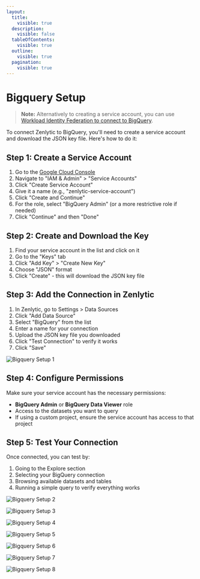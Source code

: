 ```yaml
---
layout:
  title:
    visible: true
  description:
    visible: false
  tableOfContents:
    visible: true
  outline:
    visible: true
  pagination:
    visible: true
---
```


# Bigquery Setup

> **Note:** Alternatively to creating a service account, you can use [Workload Identity Federation to connect to BigQuery](../authentication-and-security/google_workload_identity_federation.md).

To connect Zenlytic to BigQuery, you'll need to create a service account and download the JSON key file. Here's how to do it:

## Step 1: Create a Service Account

1. Go to the [Google Cloud Console](https://console.cloud.google.com/)
2. Navigate to "IAM & Admin" > "Service Accounts"
3. Click "Create Service Account"
4. Give it a name (e.g., "zenlytic-service-account")
5. Click "Create and Continue"
6. For the role, select "BigQuery Admin" (or a more restrictive role if needed)
7. Click "Continue" and then "Done"

## Step 2: Create and Download the Key

1. Find your service account in the list and click on it
2. Go to the "Keys" tab
3. Click "Add Key" > "Create New Key"
4. Choose "JSON" format
5. Click "Create" - this will download the JSON key file

## Step 3: Add the Connection in Zenlytic

1. In Zenlytic, go to Settings > Data Sources
2. Click "Add Data Source"
3. Select "BigQuery" from the list
4. Enter a name for your connection
5. Upload the JSON key file you downloaded
6. Click "Test Connection" to verify it works
7. Click "Save"

![Bigquery Setup 1](../assets/7_data_sources/bigquery-setup-1.png)

## Step 4: Configure Permissions

Make sure your service account has the necessary permissions:

* **BigQuery Admin** or **BigQuery Data Viewer** role
* Access to the datasets you want to query
* If using a custom project, ensure the service account has access to that project

## Step 5: Test Your Connection

Once connected, you can test by:

1. Going to the Explore section
2. Selecting your BigQuery connection
3. Browsing available datasets and tables
4. Running a simple query to verify everything works

![Bigquery Setup 2](../assets/7_data_sources/bigquery-setup-2.png)

![Bigquery Setup 3](../assets/7_data_sources/bigquery-setup-3.png)

![Bigquery Setup 4](../assets/7_data_sources/bigquery-setup-4.png)

![Bigquery Setup 5](../assets/7_data_sources/bigquery-setup-5.png)

![Bigquery Setup 6](../assets/7_data_sources/bigquery-setup-6.png)

![Bigquery Setup 7](../assets/7_data_sources/bigquery-setup-7.png)

![Bigquery Setup 8](../assets/7_data_sources/bigquery-setup-8.png)
